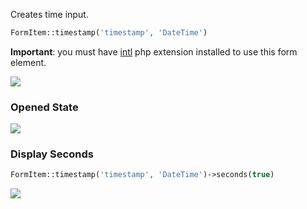 Creates time input.

```php
FormItem::timestamp('timestamp', 'DateTime')
```

**Important**: you must have [intl](http://php.net/manual/en/book.intl.php) php extension installed to use this form element.

![](/img/timestamp.png)

### Opened State

![](/img/timestamp_opened.png)

### Display Seconds

```php
FormItem::timestamp('timestamp', 'DateTime')->seconds(true)
```

![](/img/timestamp_with_seconds.png)
